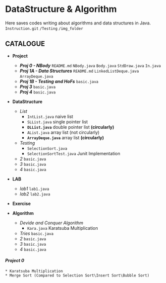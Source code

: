 # DataStructure & Algorithm
Here saves codes writing about algorithms and data structures in Java.  
`Instruction.git` `/Testing` `/img_folder`

## CATALOGUE
* **Project**
   * ***Proj 0 - NBody*** `README.md` `NBody.java` `Body.java` `StdDraw.java` `In.java`
   * ***Proj 1A - Data Structures*** `README.md` `LinkedListDeque.java` `ArrayDeque.java`
   * ***Proj 1B - Testing and HoFs*** `basic.java`
   * ***Proj 3*** `basic.java`
   * ***Proj 4*** `basic.java`
* **DataStructure**
   * *List* 
     * `IntList.java` naive list
     * `SLList.java` single pointer list
     * **`DLList.java`** double pointer list **(circularly)**
     * `AList.java` array list (not circularly)
     * **`ArrayDeque.java`** array list **(circularly)**
   * *Testing* 
     * `SelectionSort.java`
     * `SelectionSortTest.java` Junit Implementation
   * *2* `basic.java`
   * *3* `basic.java`
   * *4* `basic.java`
* **LAB**
   * *lab1* `lab1.java`
   * *lab2* `lab2.java`
   
* **Exercise**

* **Algorithm**
   * *Devide and Conquer Algorithm* 
      *  `Kara.java` Karatsuba Multiplication
   * *Tries* `basic.java`
   * *2* `basic.java`
   * *3* `basic.java`
   * *4* `basic.java`

#### ***Project 0***
    * Karatsuba Multiplication
    * Merge Sort (Compared to Selection Sort\Insert Sort\Bubble Sort)
